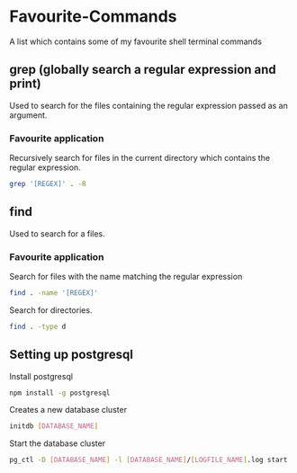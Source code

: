 # Favourite-Commands
A list which contains some of my favourite shell terminal commands

## grep (<b>g</b>lobally search a <b>r</b>egular <b>e</b>xpression and <b>p</b>rint)

Used to search for the files containing the regular expression passed as an argument.

### Favourite application

Recursively search for files in the current directory which contains the regular expression.

```sh
grep '[REGEX]' . -R
```

## find

Used to search for a files.

### Favourite application

Search for files with the name matching the regular expression

```sh
find . -name '[REGEX]'
```
Search for directories.

```sh
find . -type d
```

## Setting up postgresql

Install postgresql

```sh
npm install -g postgresql
```

Creates a new database cluster

```sh
initdb [DATABASE_NAME]
```

Start the database cluster

```sh
pg_ctl -D [DATABASE_NAME] -l [DATABASE_NAME]/[LOGFILE_NAME].log start
```
